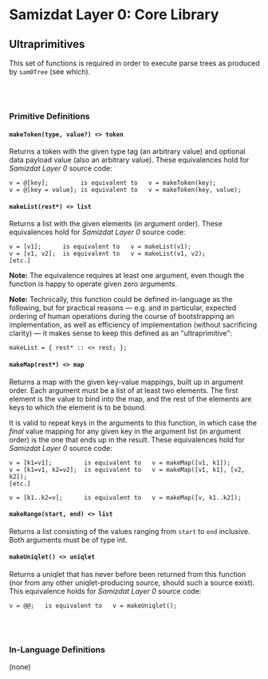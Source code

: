 Samizdat Layer 0: Core Library
==============================

Ultraprimitives
---------------

This set of functions is required in order to execute
parse trees as produced by `sam0Tree` (see which).

<br><br>
### Primitive Definitions


#### `makeToken(type, value?) <> token`

Returns a token with the given type tag (an arbitrary value)
and optional data payload value (also an arbitrary value). These
equivalences hold for *Samizdat Layer 0* source code:

```
v = @[key];         is equivalent to   v = makeToken(key);
v = @[key = value]; is equivalent to   v = makeToken(key, value);
```

#### `makeList(rest*) <> list`

Returns a list with the given elements (in argument order).
These equivalences hold for *Samizdat Layer 0* source code:

```
v = [v1];      is equivalent to   v = makeList(v1);
v = [v1, v2];  is equivalent to   v = makeList(v1, v2);
[etc.]
```

**Note:** The equivalence requires at least one argument, even though
the function is happy to operate given zero arguments.

**Note:** Technically, this function could be defined in-language as the
following, but for practical reasons &mdash; e.g. and in particular,
expected ordering of human operations during the course of
bootstrapping an implementation, as well as efficiency of
implementation (without sacrificing clarity) &mdash; it makes sense to
keep this defined as an "ultraprimitive":

```
makeList = { rest* :: <> rest; };
```

#### `makeMap(rest*) <> map`

Returns a map with the given key-value mappings, built up in argument
order. Each argument must be a list of at least two elements. The first
element is the value to bind into the map, and the rest of the elements
are keys to which the element is to be bound.

It is valid to repeat keys in the arguments to this function, in
which case the *final* value mapping for any given key in the argument
list (in argument order) is the one that ends up in the result. These
equivalences hold for *Samizdat Layer 0* source code:

```
v = [k1=v1];         is equivalent to   v = makeMap([v1, k1]);
v = [k1=v1, k2=v2];  is equivalent to   v = makeMap([v1, k1], [v2, k2]);
[etc.]

v = [k1..k2=v];      is equivalent to   v = makeMap([v, k1..k2]);
```

#### `makeRange(start, end) <> list`

Returns a list consisting of the values ranging from `start` to `end`
inclusive. Both arguments must be of type int.

#### `makeUniqlet() <> uniqlet`

Returns a uniqlet that has never before been returned from this
function (nor from any other uniqlet-producing source, should such a
source exist). This equivalence holds for *Samizdat Layer 0* source
code:

```
v = @@;   is equivalent to   v = makeUniqlet();
```


<br><br>
### In-Language Definitions

(none)

